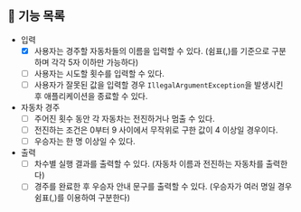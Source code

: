 ## 🚀 기능 목록
- 입력
  - [X] 사용자는 경주할 자동차들의 이름을 입력할 수 있다. (쉼표(,)를 기준으로 구분하며 각각 5자 이하만 가능하다)
  - [ ] 사용자는 시도할 횟수를 입력할 수 있다.
  - [ ] 사용자가 잘못된 값을 입력할 경우 `IllegalArgumentException`을 발생시킨 후 애플리케이션을 종료할 수 있다.
- 자동차 경주
  - [ ] 주어진 횟수 동안 각 자동차는 전진하거나 멈출 수 있다.
  - [ ] 전진하는 조건은 0부터 9 사이에서 무작위로 구한 값이 4 이상일 경우이다.
  - [ ] 우승자는 한 명 이상일 수 있다.
- 출력
  - [ ] 차수별 실행 결과를 출력할 수 있다. (자동차 이름과 전진하는 자동차를 출력한다)
  - [ ] 경주를 완료한 후 우승자 안내 문구를 출력할 수 있다. (우승자가 여러 명일 경우 쉼표(,)를 이용하여 구분한다)
